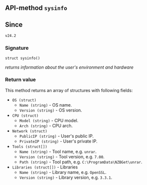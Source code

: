 ## API-method `sysinfo`

## Since 
`v24.2`

### Signature
`struct sysinfo()` 

_returns information about the user's environment and hardware_


### Return value
This method returns an array of structures with following fields:

- `OS (struct)`
  - `Name (string)` - OS name.
  - `Version (string)` - OS version.
- `CPU (struct)`
  - `Model (string)` - CPU model.
  - `Arch (string)` - CPU arch.
- `Network (struct)`
  - `PublicIP (string)` - User's public IP.
  - `PrivateIP (string)` - User's private IP.
- `Tools (struct[])`
  - `Name (string)` - Tool name, e.g. `unrar`.
  - `Version (string)` - Tool version, e.g. `7.00`.
  - `Path (string)` - Tool path, e.g. `C:\ProgramData\NZBGet\unrar`.
- `Libraries (struct[])` - Libraries
  - `Name (string)` - Library name, e.g. `OpenSSL`.
  - `Version (string)` - Library version, e.g. `3.3.1`.
